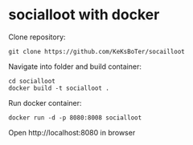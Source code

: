 # socialloot with docker

Clone repository:
```
git clone https://github.com/KeKsBoTer/socailloot
```

Navigate into folder and build container:
```
cd socialloot
docker build -t socialloot .
```

Run docker container:
```
docker run -d -p 8080:8008 socialloot
```
Open http://localhost:8080 in browser
